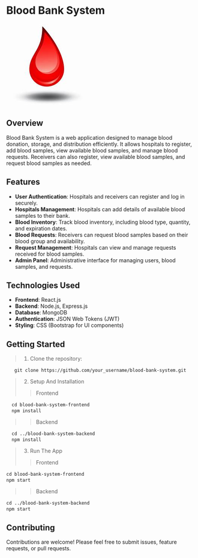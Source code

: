 # Blood Bank System

![Blood Bank System Logo](images/blood.png)

## Overview

Blood Bank System is a web application designed to manage blood donation, storage, and distribution efficiently. It allows hospitals to register, add blood samples, view available blood samples, and manage blood requests. Receivers can also register, view available blood samples, and request blood samples as needed.

## Features

- **User Authentication**: Hospitals and receivers can register and log in securely.
- **Hospitals Management**: Hospitals can add details of available blood samples to their bank.
- **Blood Inventory**: Track blood inventory, including blood type, quantity, and expiration dates.
- **Blood Requests**: Receivers can request blood samples based on their blood group and availability.
- **Request Management**: Hospitals can view and manage requests received for blood samples.
- **Admin Panel**: Administrative interface for managing users, blood samples, and requests.

## Technologies Used

- **Frontend**: React.js
- **Backend**: Node.js, Express.js
- **Database**: MongoDB
- **Authentication**: JSON Web Tokens (JWT)
- **Styling**: CSS (Bootstrap for UI components)

## Getting Started
> 1. Clone the repository:
```
   git clone https://github.com/your_username/blood-bank-system.git
```
> 2. Setup And Installation   
>> Frontend
```
  cd blood-bank-system-frontend
  npm install
```
>> Backend
```
  cd ../blood-bank-system-backend
  npm install
```
> 3. Run The App
>> Frontend
```
cd blood-bank-system-frontend
npm start
```
>> Backend
```
cd ../blood-bank-system-backend
npm start
```
## Contributing

Contributions are welcome! Please feel free to submit issues, feature requests, or pull requests.
